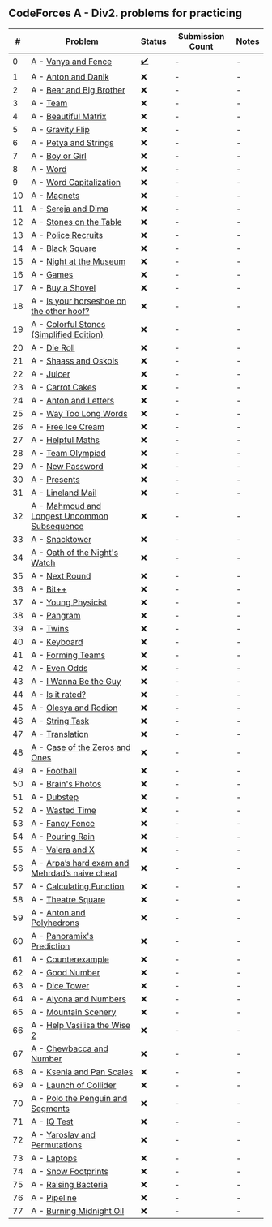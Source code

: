 ## CodeForces A - Div2. problems for practicing
| # | Problem  | Status | Submission Count | Notes |
| --- | --- | --- | --- | --- |
| 0 | A - [Vanya and Fence](http://codeforces.com/contest/677/problem/D2) | [✔️](Code%20Forces/CPP/gnome.cpp) | - | - |
| 1 | A - [Anton and Danik](http://codeforces.com/contest/734/problem/D2) | :x: | - | - |
| 2 | A - [Bear and Big Brother](http://codeforces.com/contest/791/problem/D2) | :x: | - | - |
| 3 | A - [Team](http://codeforces.com/contest/231/problem/D2) | :x: | - | - |
| 4 | A - [Beautiful Matrix](http://codeforces.com/contest/263/problem/D2) | :x: | - | - |
| 5 | A - [Gravity Flip](http://codeforces.com/contest/405/problem/D2) | :x: | - | - |
| 6 | A - [Petya and Strings](http://codeforces.com/contest/112/problem/D2) | :x: | - | - |
| 7 | A - [Boy or Girl](http://codeforces.com/contest/236/problem/D2) | :x: | - | - |
| 8 | A - [Word](http://codeforces.com/contest/59/problem/D2) | :x: | - | - |
| 9 | A - [Word Capitalization](http://codeforces.com/contest/281/problem/D2) | :x: | - | - |
| 10 | A - [Magnets](http://codeforces.com/contest/344/problem/D2) | :x: | - | - |
| 11 | A - [Sereja and Dima](http://codeforces.com/contest/381/problem/D2) | :x: | - | - |
| 12 | A - [Stones on the Table](http://codeforces.com/contest/266/problem/D2) | :x: | - | - |
| 13 | A - [Police Recruits](http://codeforces.com/contest/427/problem/D2) | :x: | - | - |
| 14 | A - [Black Square](http://codeforces.com/contest/431/problem/D2) | :x: | - | - |
| 15 | A - [Night at the Museum](http://codeforces.com/contest/731/problem/D2) | :x: | - | - |
| 16 | A - [Games](http://codeforces.com/contest/268/problem/D2) | :x: | - | - |
| 17 | A - [Buy a Shovel](http://codeforces.com/contest/732/problem/D2) | :x: | - | - |
| 18 | A - [Is your horseshoe on the other hoof?](http://codeforces.com/contest/228/problem/D2) | :x: | - | - |
| 19 | A - [Colorful Stones (Simplified Edition)](http://codeforces.com/contest/265/problem/D2) | :x: | - | - |
| 20 | A - [Die Roll](http://codeforces.com/contest/9/problem/D2) | :x: | - | - |
| 21 | A - [Shaass and Oskols](http://codeforces.com/contest/294/problem/D2) | :x: | - | - |
| 22 | A - [Juicer](http://codeforces.com/contest/709/problem/D2) | :x: | - | - |
| 23 | A - [Carrot Cakes](http://codeforces.com/contest/799/problem/D2) | :x: | - | - |
| 24 | A - [Anton and Letters](http://codeforces.com/contest/443/problem/D2) | :x: | - | - |
| 25 | A - [Way Too Long Words](http://codeforces.com/contest/71/problem/D2) | :x: | - | - |
| 26 | A - [Free Ice Cream](http://codeforces.com/contest/686/problem/D2) | :x: | - | - |
| 27 | A - [Helpful Maths](http://codeforces.com/contest/339/problem/D2) | :x: | - | - |
| 28 | A - [Team Olympiad](http://codeforces.com/contest/490/problem/D2) | :x: | - | - |
| 29 | A - [New Password](http://codeforces.com/contest/770/problem/D2) | :x: | - | - |
| 30 | A - [Presents](http://codeforces.com/contest/136/problem/D2) | :x: | - | - |
| 31 | A - [Lineland Mail](http://codeforces.com/contest/567/problem/D2) | :x: | - | - |
| 32 | A - [Mahmoud and Longest Uncommon Subsequence](http://codeforces.com/contest/766/problem/D2) | :x: | - | - |
| 33 | A - [Snacktower](http://codeforces.com/contest/767/problem/D2) | :x: | - | - |
| 34 | A - [Oath of the Night's Watch](http://codeforces.com/contest/768/problem/D2) | :x: | - | - |
| 35 | A - [Next Round](http://codeforces.com/contest/158/problem/D12) | :x: | - | - |
| 36 | A - [Bit++](http://codeforces.com/contest/282/problem/D2) | :x: | - | - |
| 37 | A - [Young Physicist](http://codeforces.com/contest/69/problem/D2) | :x: | - | - |
| 38 | A - [Pangram](http://codeforces.com/contest/520/problem/D2) | :x: | - | - |
| 39 | A - [Twins](http://codeforces.com/contest/160/problem/D2) | :x: | - | - |
| 40 | A - [Keyboard](http://codeforces.com/contest/474/problem/D2) | :x: | - | - |
| 41 | A - [Forming Teams](http://codeforces.com/contest/216/problem/D2) | :x: | - | - |
| 42 | A - [Even Odds](http://codeforces.com/contest/318/problem/D2) | :x: | - | - |
| 43 | A - [I Wanna Be the Guy](http://codeforces.com/contest/469/problem/D2) | :x: | - | - |
| 44 | A - [Is it rated?](http://codeforces.com/contest/807/problem/D2) | :x: | - | - |
| 45 | A - [Olesya and Rodion](http://codeforces.com/contest/584/problem/D2) | :x: | - | - |
| 46 | A - [String Task](http://codeforces.com/contest/118/problem/D2) | :x: | - | - |
| 47 | A - [Translation](http://codeforces.com/contest/41/problem/D2) | :x: | - | - |
| 48 | A - [Case of the Zeros and Ones](http://codeforces.com/contest/556/problem/D2) | :x: | - | - |
| 49 | A - [Football](http://codeforces.com/contest/43/problem/D2) | :x: | - | - |
| 50 | A - [Brain's Photos](http://codeforces.com/contest/707/problem/D2) | :x: | - | - |
| 51 | A - [Dubstep](http://codeforces.com/contest/208/problem/D2) | :x: | - | - |
| 52 | A - [Wasted Time](http://codeforces.com/contest/127/problem/D2) | :x: | - | - |
| 53 | A - [Fancy Fence](http://codeforces.com/contest/270/problem/D2) | :x: | - | - |
| 54 | A - [Pouring Rain](http://codeforces.com/contest/667/problem/D2) | :x: | - | - |
| 55 | A - [Valera and X](http://codeforces.com/contest/404/problem/D2) | :x: | - | - |
| 56 | A - [Arpa’s hard exam and Mehrdad’s naive cheat](http://codeforces.com/contest/742/problem/D2) | :x: | - | - |
| 57 | A - [Calculating Function](http://codeforces.com/contest/486/problem/D2) | :x: | - | - |
| 58 | A - [Theatre Square](http://codeforces.com/contest/1/problem/D12) | :x: | - | - |
| 59 | A - [Anton and Polyhedrons](http://codeforces.com/contest/785/problem/D2) | :x: | - | - |
| 60 | A - [Panoramix's Prediction](http://codeforces.com/contest/80/problem/D2) | :x: | - | - |
| 61 | A - [Counterexample](http://codeforces.com/contest/483/problem/D2) | :x: | - | - |
| 62 | A - [Good Number](http://codeforces.com/contest/365/problem/D2) | :x: | - | - |
| 63 | A - [Dice Tower](http://codeforces.com/contest/225/problem/D2) | :x: | - | - |
| 64 | A - [Alyona and Numbers](http://codeforces.com/contest/682/problem/D2) | :x: | - | - |
| 65 | A - [Mountain Scenery](http://codeforces.com/contest/218/problem/D2) | :x: | - | - |
| 66 | A - [Help Vasilisa the Wise 2](http://codeforces.com/contest/143/problem/D2) | :x: | - | - |
| 67 | A - [Chewbaсca and Number](http://codeforces.com/contest/514/problem/D2) | :x: | - | - |
| 68 | A - [Ksenia and Pan Scales](http://codeforces.com/contest/382/problem/D2) | :x: | - | - |
| 69 | A - [Launch of Collider](http://codeforces.com/contest/699/problem/D2) | :x: | - | - |
| 70 | A - [Polo the Penguin and Segments](http://codeforces.com/contest/289/problem/D2) | :x: | - | - |
| 71 | A - [IQ Test](http://codeforces.com/contest/287/problem/D2) | :x: | - | - |
| 72 | A - [Yaroslav and Permutations](http://codeforces.com/contest/296/problem/D2) | :x: | - | - |
| 73 | A - [Laptops](http://codeforces.com/contest/456/problem/D2) | :x: | - | - |
| 74 | A - [Snow Footprints](http://codeforces.com/contest/298/problem/D2) | :x: | - | - |
| 75 | A - [Raising Bacteria](http://codeforces.com/contest/579/problem/D2) | :x: | - | - |
| 76 | A - [Pipeline](http://codeforces.com/contest/287/problem/D2) | :x: | - | - |
| 77 | A - [Burning Midnight Oil](http://codeforces.com/contest/165/problem/D2) | :x: | - | - |
